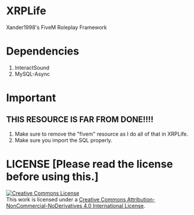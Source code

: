 # XRPLife
Xander1998's FiveM Roleplay Framework

# Dependencies
1. InteractSound
2. MySQL-Async

# Important
## THIS RESOURCE IS FAR FROM DONE!!!!

1. Make sure to remove the "fivem" resource as I do all of that in XRPLife.
2. Make sure you import the SQL properly.

# LICENSE [Please read the license before using this.]

<a rel="license" href="http://creativecommons.org/licenses/by-nc-nd/4.0/"><img alt="Creative Commons License" style="border-width:0" src="https://i.creativecommons.org/l/by-nc-nd/4.0/88x31.png" /></a><br />This work is licensed under a <a rel="license" href="http://creativecommons.org/licenses/by-nc-nd/4.0/">Creative Commons Attribution-NonCommercial-NoDerivatives 4.0 International License</a>.
